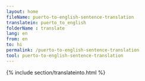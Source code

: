 ```yaml
---
layout: home
fileName: puerto-to-english-sentence-translation
translatein: puerto_to_english
folderName : translate
lang: en
from: en
to: hi
permalink: /puerto-to-english-sentence-translation
tool: puerto-to-english-sentence-translation
---
```

{% include section/translateinto.html %}